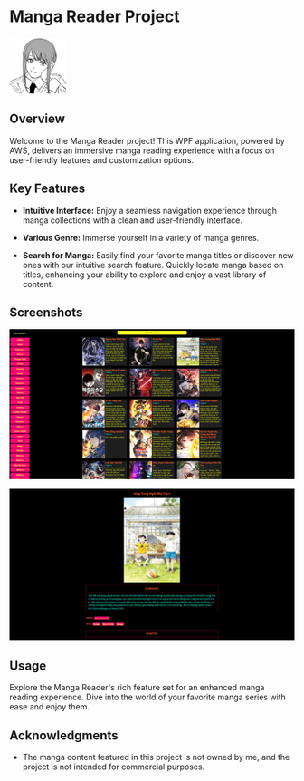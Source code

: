 # Manga Reader Project

<img src="MangaReader/Images/Icon.jpg" alt="Project Logo/Icon" width="100" height="100">

## Overview

Welcome to the Manga Reader project! This WPF application, powered by AWS, delivers an immersive manga reading experience with a focus on user-friendly features and customization options.

## Key Features

- **Intuitive Interface:** Enjoy a seamless navigation experience through manga collections with a clean and user-friendly interface.

- **Various Genre:** Immerse yourself in a variety of manga genres.

- **Search for Manga:** Easily find your favorite manga titles or discover new ones with our intuitive search feature. Quickly locate manga based on titles, enhancing your ability to explore and enjoy a vast library of content.

## Screenshots

![Screenshot 1](MangaReader/Images/Screenshots/MangaDisplay.png)

![Screenshot 2](MangaReader/Images/Screenshots/MangaDetail.png)

## Usage

Explore the Manga Reader's rich feature set for an enhanced manga reading experience. Dive into the world of your favorite manga series with ease and enjoy them.

## Acknowledgments

- The manga content featured in this project is not owned by me, and the project is not intended for commercial purposes.
